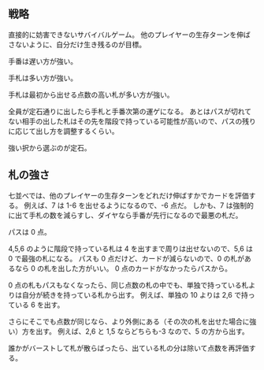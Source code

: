 ## 戦略

直接的に妨害できないサバイバルゲーム。
他のプレイヤーの生存ターンを伸ばさないように、自分だけ生き残るのが目標。

手番は遅い方が強い。

手札は多い方が強い。

手札は最初から出せる点数の高い札が多い方が強い。

全員が定石通りに出したら手札と手番次第の運ゲになる。
あとはパスが切れてない相手の出した札はその先を階段で持っている可能性が高いので、パスの残りに応じて出し方を調整するくらい。

強い択から選ぶのが定石。

## 札の強さ

七並べでは、他のプレイヤーの生存ターンをどれだけ伸ばすかでカードを評価する。
例えば、7 は 1-6 を出せるようになるので、-6 点だ。
しかも、7 は強制的に出て手札の数を減らすし、ダイヤなら手番が先行になるので最悪の札だ。

パスは 0 点。

4,5,6 のように階段で持っている札は 4 を出すまで周りは出せないので、5,6 は 0 で最強の札になる。
パスも 0 点だけど、カードが減らないので、0 の札があるなら 0 の札を出した方がいい。
0 点のカードがなかったらパスから。

0 点の札もパスもなくなったら、同じ点数の札の中でも、単独で持っている札よりは自分が続きを持っている札から出す。
例えば、単独の 10 よりは 2,6 で持っている 6 を出す。

さらにそこでも点数が同じなら、より外側にある（その次の札を出せた場合に強い）方を出す。
例えば、2,6 と 1,5 ならどちらも-3 なので、5 の方から出す。

誰かがバーストして札が散らばったら、出ている札の分は除いて点数を再評価する。
